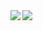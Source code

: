 <a href="https://www.hellonlp.com">
<img align="left" src="https://github-readme-stats.vercel.app/api?username=hellonlp&count_private=true&show_icons=true&theme=dark" />
</a>
<a href="https://www.hellonlp.com">
<img align="left" src="https://github-readme-stats.vercel.app/api/top-langs/?username=hellonlp&theme=dark&hide=html" />
</a>
